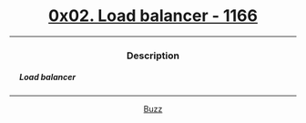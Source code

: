 # [<center>0x02. Load balancer - 1166</center>](https://intranet.hbtn.io/projects/1166)
 ---
 ### <center>Description</center> 
 ##### &emsp; Load balancer
 ---
 [<center>Buzz</center>](github.com/conkobar)
